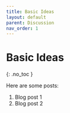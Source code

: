 ```yaml
---
title: Basic Ideas
layout: default
parent: Discussion
nav_order: 1
---
```

# Basic Ideas

{: .no_toc }

Here are some posts:

1. Blog post 1
2. Blog post 2